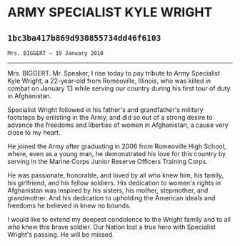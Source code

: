 # ARMY SPECIALIST KYLE WRIGHT
## `1bc3ba417b869d930855734dd46f6103`
`Mrs. BIGGERT — 19 January 2010`

---


Mrs. BIGGERT. Mr. Speaker, I rise today to pay tribute to Army 
Specialist Kyle Wright, a 22-year-old from Romeoville, Illinois, who 
was killed in combat on January 13 while serving our country during his 
first tour of duty in Afghanistan.

Specialist Wright followed in his father's and grandfather's military 
footsteps by enlisting in the Army, and did so out of a strong desire 
to advance the freedoms and liberties of women in Afghanistan, a cause 
very close to my heart.

He joined the Army after graduating in 2006 from Romeoville High 
School, where, even as a young man, he demonstrated his love for this 
country by serving in the Marine Corps Junior Reserve Officers Training 
Corps.

He was passionate, honorable, and loved by all who knew him, his 
family, his girlfriend, and his fellow soldiers. His dedication to 
women's rights in Afghanistan was inspired by his sisters, his mother, 
stepmother, and grandmother. And his dedication to upholding the 
American ideals and freedoms he believed in knew no bounds.

I would like to extend my deepest condolence to the Wright family and 
to all who knew this brave soldier. Our Nation lost a true hero with 
Specialist Wright's passing. He will be missed.
